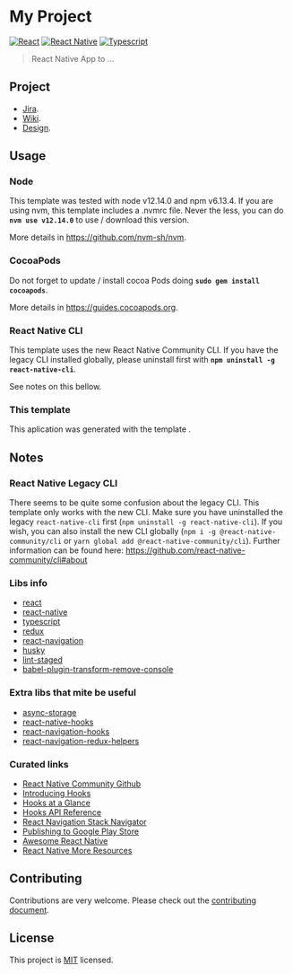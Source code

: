 # My Project

[![React](https://img.shields.io/badge/react-16.9.0-68D3FC?logo=react)](https://reactjs.org/)
[![React Native](https://img.shields.io/badge/react--native-0.61.5-68D3FC?logo=react)](https://facebook.github.io/react-native/)
[![Typescript](https://img.shields.io/badge/typescript-3.7.3-007ACC?logo=typescript)](https://www.typescriptlang.org/)

> React Native App to ...

## Project

- [Jira](https://link.to.jira.com).
- [Wiki](https://link.to.wiki.com).
- [Design](https://link.to.design.com).

## Usage

### Node

This template was tested with node v12.14.0 and npm v6.13.4.
If you are using nvm, this template includes a .nvmrc file. Never the less, you can do **`nvm use v12.14.0`** to use / download this version.

More details in https://github.com/nvm-sh/nvm.

### CocoaPods

Do not forget to update / install cocoa Pods doing **`sudo gem install cocoapods`**.

More details in https://guides.cocoapods.org.

### React Native CLI

This template uses the new React Native Community CLI. If you have the legacy CLI installed globally, please uninstall first with **`npm uninstall -g react-native-cli`**.

See notes on this bellow.

### This template

This aplication was generated with the template []().

## Notes

### React Native Legacy CLI

There seems to be quite some confusion about the legacy CLI. This template only works with the new CLI. Make sure you have uninstalled the legacy `react-native-cli` first (`npm uninstall -g react-native-cli`). If you wish, you can also install the new CLI globally (`npm i -g @react-native-community/cli` or `yarn global add @react-native-community/cli`).
Further information can be found here: https://github.com/react-native-community/cli#about

### Libs info

- [react](https://reactjs.org)
- [react-native](https://facebook.github.io/react-native/)
- [typescript](https://www.typescriptlang.org)
- [redux](https://redux.js.org)
- [react-navigation](https://reactnavigation.org)
- [husky](https://github.com/typicode/husky)
- [lint-staged](https://github.com/okonet/lint-staged)
- [babel-plugin-transform-remove-console](https://github.com/babel/minify/tree/master/packages/babel-plugin-transform-remove-console)

### Extra libs that mite be useful

- [async-storage](https://github.com/react-native-community/async-storage)
- [react-native-hooks](https://github.com/react-native-community/react-native-hooks)
- [react-navigation-hooks](https://github.com/react-navigation/hooks)
- [react-navigation-redux-helpers](https://github.com/react-navigation/redux-helpers)

### Curated links

- [React Native Community Github](https://github.com/react-native-community)
- [Introducing Hooks](https://reactjs.org/docs/hooks-intro.html)
- [Hooks at a Glance](https://reactjs.org/docs/hooks-overview.html)
- [Hooks API Reference](https://reactjs.org/docs/hooks-reference.html)
- [React Navigation Stack Navigator](https://reactnavigation.org/docs/en/stack-navigator.html)
- [Publishing to Google Play Store](https://facebook.github.io/react-native/docs/signed-apk-android)
- [Awesome React Native](https://github.com/jondot/awesome-react-native)
- [React Native More Resources](https://facebook.github.io/react-native/docs/more-resources.html)

## Contributing

Contributions are very welcome. Please check out the [contributing document](CONTRIBUTING.md).

## License

This project is [MIT](LICENSE) licensed.
